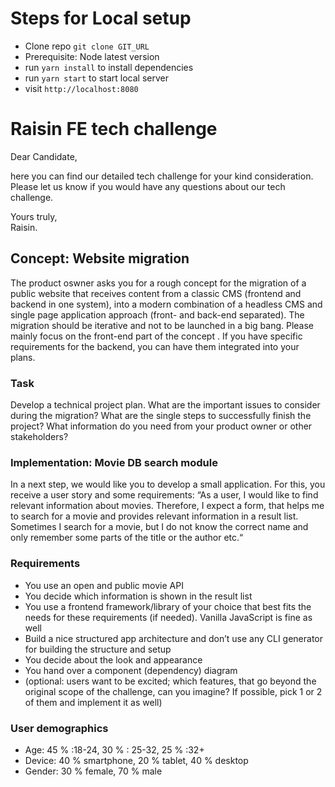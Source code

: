 # Steps for Local setup

- Clone repo `git clone GIT_URL`
- Prerequisite: Node latest version
- run `yarn install` to install dependencies
- run `yarn start` to start local server
- visit `http://localhost:8080`

# Raisin FE tech challenge

Dear Candidate,

here you can find our detailed tech challenge for your kind consideration.
Please let us know if you would have any questions about our tech challenge.

Yours truly,  
Raisin.

## Concept: Website migration

The product oswner asks you for a rough concept for the migration of a public website that receives
content from a classic CMS (frontend and backend in one system), into a modern combination of a
headless CMS and single page application approach (front- and back-end separated). The migration
should be iterative and not to be launched in a big bang. Please mainly focus on the front-end part
of the concept . If you have specific requirements for the backend, you can have them integrated
into your plans.

### Task

Develop a technical project plan. What are the important issues to consider during the migration?
What are the single steps to successfully finish the project? What information do you need from
your product owner or other stakeholders?

### Implementation: Movie DB search module

In a next step, we would like you to develop a small application. For this, you receive a user story and some requirements:
“As a user, I would like to find relevant information about movies. Therefore, I expect a form, that helps me to search for a movie and provides relevant information in a result list. Sometimes I search for a movie, but I do not know the correct name and only remember some parts of the title or the author etc.“

### Requirements

- You use an open and public movie API
- You decide which information is shown in the result list
- You use a frontend framework/library of your choice that best fits the needs for these requirements (if needed). Vanilla JavaScript is fine as well
- Build a nice structured app architecture and don’t use any CLI generator for building the structure and setup
- You decide about the look and appearance
- You hand over a component (dependency) diagram
- (optional: users want to be excited; which features, that go beyond the original scope of the challenge, can you imagine? If possible, pick 1 or 2 of them and implement it as well)

### User demographics

- Age: 45 % :18-24, 30 % : 25-32, 25 % :32+
- Device: 40 % smartphone, 20 % tablet, 40 % desktop
- Gender: 30 % female, 70 % male
